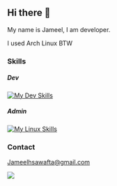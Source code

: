 ## Hi there 👋

My name is Jameel, I am developer.   

I used Arch Linux BTW

### Skills
##### Dev
[![My Dev Skills](https://skillicons.dev/icons?i=rust,cs,java,dart,postgres,firebase,dotnet,flutter,spring)](https://skillicons.dev)   
##### Admin
[![My Linux Skills](https://skillicons.dev/icons?i=arch,linux,bash,git,github,gitlab)](https://skillicons.dev)   

### Contact
[Jameelhsawafta@gmail.com](mailto:jameelhsawafta@gmail.com)


<a href="https://www.linkedin.com/in/jameelsawafta">
    <img src="https://skillicons.dev/icons?i=linkedin" />
</a>
